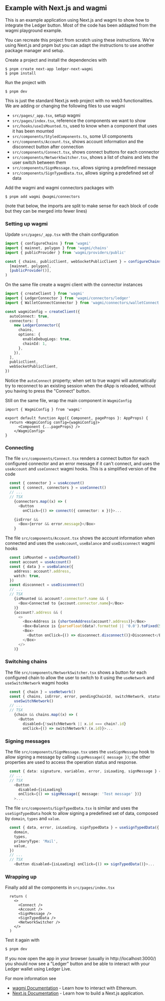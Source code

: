 ## Example with Next.js and wagmi

This is an example application using Next.js and wagmi to show how to integrate the Ledger button.
Most of the code has been addapted from the wagmi playground example.

You can recreate this project from scratch using these instructions. We're using Next.js and pnpm but you can adapt the instructions to use another package manager and setup.

Create a project and install the dependencies with

    $ pnpm create next-app ledger-next-wagmi
    $ pnpm install

Run the project with

    $ pnpm dev

This is just the standard Next.js web project with no web3 functionalities. We are adding or changing the following files to use wagmi

- `src/pages/_app.tsx`, setup wagmi
- `src/pages/index.tsx`, reference the components we want to show
- `src/hooks/useIsMounted.ts`, used to know when a component that uses it has been mounted
- `src/components/StyledComponents.ts`, some UI components
- `src/components/Account.tsx`, shows account information and the disconnect button after connection
- `src/components/Connect.tsx`, shows connect buttons for each connector
- `src/components/NetworkSwitcher.tsx`, shows a list of chains and lets the user switch between them
- `src/components/SignMessage.tsx`, allows signing a predefined message
- `src/components/SignTypedData.tsx`, allows signing a predefined set of data

Add the wagmi and wagmi connectors packages with

    $ pnpm add wagmi @wagmi/connectors

(note that below, the imports are split to make sense for each block of code but they can be merged into fewer lines)

### Setting up wagmi

Update `src/pages/_app.tsx` with the chain configuration

```ts
import { configureChains } from 'wagmi'
import { mainnet, polygon } from 'wagmi/chains'
import { publicProvider } from 'wagmi/providers/public'

const { chains, publicClient, webSocketPublicClient } = configureChains(
  [mainnet, polygon],
  [publicProvider()],
)
```

On the same file create a wagmi client with the connector instances

```ts
import { createClient } from 'wagmi'
import { LedgerConnector } from 'wagmi/connectors/ledger'
import { WalletConnectConnector } from 'wagmi/connectors/walletConnect'

const wagmiConfig = createClient({
  autoConnect: true,
  connectors: [
    new LedgerConnector({
      chains,
      options: {
        enableDebugLogs: true,
        chainId: 1,
      },
    }),
  ],
  publicClient,
  webSocketPublicClient,
})
```

Notice the `autoConnect` property; when set to true wagmi will automatically try to reconnect to an existing session when the dApp is reloaded, without you having to press the "Connect" button.

Still on the same file, wrap the main component in `WagmiConfig`

```tsx
import { WagmiConfig } from 'wagmi'

export default function App({ Component, pageProps }: AppProps) {
  return <WagmiConfig config={wagmiConfig}>
      <Component {...pageProps} />
    </WagmiConfig>
}
```

### Connecting

The file `src/components/Connect.tsx` renders a connect button for each configured connector and an error message if it can't connect, and uses the `useAccount` and `useConnect` wagmi hooks. This is a simplified version of the code

```ts
  const { connector } = useAccount()
  const { connect, connectors } = useConnect()
  // ...
  // TSX
    {connectors.map((x) => (
      <Button
        onClick={() => connect({ connector: x })}>...

    {isError &&
      <Box>{error && error.message}</Box>
    }
```

The file `src/components/Account.tsx` shows the account information when connected and uses the `useAccount`, `useBalance` and `useDisconnect` wagmi hooks

```ts
  const isMounted = useIsMounted()
  const account = useAccount()
  const { data } = useBalance({
    address: account?.address,
    watch: true,
  })
  const disconnect = useDisconnect()
  // ...
  // TSX
    {isMounted && account?.connector?.name && (
      <Box>Connected to {account.connector.name}</Box>
    )}
    {account?.address && (
      <>
        <Box>Address is {shortenAddress(account?.address)}</Box>
        <Box>Balance is {parseFloat(data?.formatted || '0.0').toFixed(5)}</Box>
        <Box>
          <Button onClick={() => disconnect.disconnect()}>Disconnect</Button>
        </Box>
      </>
    )}
```

### Switching chains

The file `src/components/NetworkSwitcher.tsx` shows a button for each configured chain to allow the user to switch to it using the `useNetwork` and `useSwitchNetwork` wagmi hooks

```ts
  const { chain } = useNetwork()
  const { chains, isError, error, pendingChainId, switchNetwork, status } =
    useSwitchNetwork()
  // ...
  // TSX
    {chain && chains.map((x) => (
      <Button
        disabled={!switchNetwork || x.id === chain?.id}
        onClick={() => switchNetwork?.(x.id)}>...
```

### Signing messages

The file `src/components/SignMessage.tsx` uses the `useSignMessage` hook to allow signing a message by calling `signMessage({ message })`; the other properties are used to access the operation status and response.

```ts
  const { data: signature, variables, error, isLoading, signMessage } = useSignMessage()
  // ...
  // TSX
    <Button
      disabled={isLoading}
      onClick={() => signMessage({ message: 'Test message' })}
    >...
```

The file `src/components/SignTypedData.tsx` is similar and uses the `useSignTypedData` hook to allow signing a predefined set of data, composed by `domain`, `types` and `value`.

```ts
  const { data, error, isLoading, signTypedData } = useSignTypedData({
    domain,
    types,
    primaryType: 'Mail',
    value,
  })
  // ...
  // TSX
    <Button disabled={isLoading} onClick={() => signTypedData()}>...
```

### Wrapping up

Finally add all the components in `src/pages/index.tsx`

```tsx
  return (
    <>
      <Connect />
      <Account />
      <SignMessage />
      <SignTypedData />
      <NetworkSwitcher />
    </>
  )
```

Test it again with

```sh
$ pnpm dev
```

If you now open the app in your browser (usually in http://localhost:3000/) you should now see a "Ledger" button and be able to interact with your Ledger wallet using Ledger Live.

For more information see

- [wagmi Documentation](https://wagmi.sh) - Learn how to interact with Ethereum.
- [Next.js Documentation](https://nextjs.org/docs) - Learn how to build a Next.js application.
